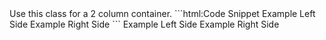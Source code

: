 
<webui-page-segment elevation="10">
    Use this class for a 2 column container.
</webui-page-segment>

<webui-side-by-side>
    ```html:Code Snippet
        <webui-side-by-side class="side-by-side gap-4">
            <webui-paper elevation="10">
                Example Left Side
            </webui-paper>
            <webui-paper elevation="10">
                Example Right Side
            </webui-paper>
        </webui-side-by-side>
    ```
    <webui-side-by-side>
        <webui-paper elevation="10">
            Example Left Side
        </webui-paper>
        <webui-paper elevation="10">
            Example Right Side
        </webui-paper>
    </webui-side-by-side>
</webui-side-by-side>
